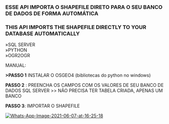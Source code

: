 
<h3> ESSE API IMPORTA O SHAPEFILE DIRETO PARA O SEU BANCO DE DADOS DE FORMA AUTOMÁTICA</h3>
<h3>THIS API IMPORTS THE SHAPEFILE DIRECTLY TO YOUR DATABASE AUTOMATICALLY</h3>

»SQL SERVER <br>
»PYTHON<br>
»OGR2OGR<br>


MANUAL:
<p><b>>PASSO 1</b> INSTALAR O OSGEO4 (bibliotecas do python no windows)</p>
<p><b>PASSO 2</b> : PREENCHA OS CAMPOS COM OS VALORES DE SEU BANCO DE DADOS SQL SERVER
>> NÃO PRECISA TER TABELA CRIADA, APENAS UM BANCO </p>
<p><b>PASSO 3</b>:  IMPORTAR O SHAPEFILE</p>

<a href="https://imgbb.com/"><img src="https://i.ibb.co/xFmG77w/Whats-App-Image-2021-06-07-at-16-25-18.jpg" alt="Whats-App-Image-2021-06-07-at-16-25-18" border="0"></a>

